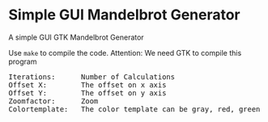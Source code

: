 # Simple GUI Mandelbrot Generator
A simple GUI GTK Mandelbrot Generator  
  
Use `make` to compile the code. Attention: We need GTK to compile this program  
<pre>
Iterations:      Number of Calculations
Offset X:        The offset on x axis
Offset Y:        The offset on y axis
Zoomfactor:      Zoom
Colortemplate:   The color template can be gray, red, green or blue
</pre>
